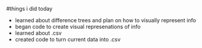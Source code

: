 #things i did today
+ learned about difference trees and plan on how to visually represent info
+ began code to create visual represenations of info
+ learned about .csv
+ created code to turn current data into .csv
